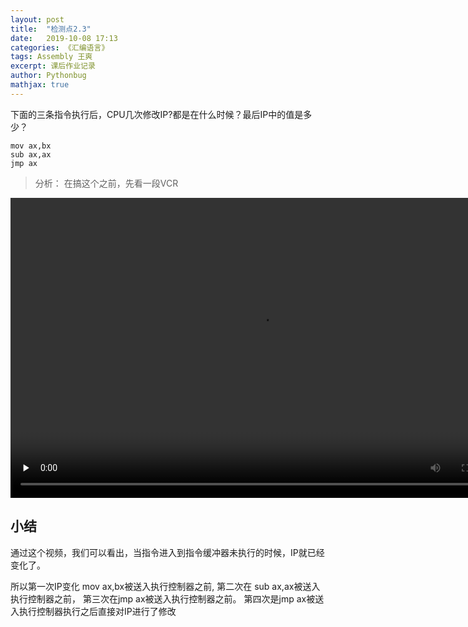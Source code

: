 ```yaml
---
layout: post
title:  "检测点2.3"
date:   2019-10-08 17:13
categories: 《汇编语言》
tags: Assembly 王爽
excerpt: 课后作业记录
author: Pythonbug
mathjax: true
---
```

下面的三条指令执行后，CPU几次修改IP?都是在什么时候？最后IP中的值是多少？
```
mov ax,bx
sub ax,ax
jmp ax
```


> 分析：
> 在搞这个之前，先看一段VCR
<video id="video" controls="" preload="none" source id="mp4" src="https://resources.laihua.com/2019-10-8/f9f023e8-54df-4804-bb81-eb7206f032cb.mp4" width="800" height="480" type="video/mp4">
</video>

## 小结
通过这个视频，我们可以看出，当指令进入到指令缓冲器未执行的时候，IP就已经变化了。

所以第一次IP变化 mov ax,bx被送入执行控制器之前,
第二次在 sub ax,ax被送入执行控制器之前，
第三次在jmp ax被送入执行控制器之前。
第四次是jmp ax被送入执行控制器执行之后直接对IP进行了修改